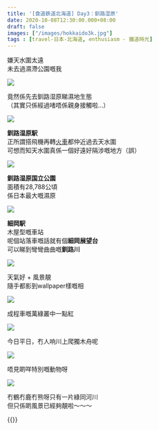 ```yaml
---
title: '[食道鉄道北海道] Day3：釧路湿原'
date: 2020-10-08T12:30:00.000+08:00
draft: false
images: ["/images/hokkaido3k.jpg"]
tags : [travel-日本-北海道, enthusiasm - 鐵道時光]
---
```


嫌天水圍太遠  
未去過濕滯公園嘅我  

![](/images/hokkaido3k1.jpg)

竟然係先去釧路湿原睇濕地生態  
（其實只係經過啫唔係親身接觸啦...）

![](/images/hokkaido3k2.jpg)

**釧路湿原駅**  
正所謂搭飛機再轉[火車](https://hidie.net/hokkaido3h/)都仲近過去天水圍  
可想而知天水圍真係一個好遠好隔涉嘅地方（誤）  

![](/images/hokkaido3k3.jpg)

**釧路湿原国立公園**  
面積有28,788公頃  
係日本最大嘅濕原  

![](/images/hokkaido3k4.jpg)

**細岡駅**  
木屋型嘅車站  
呢個站落車嘅話就有個**細岡展望台**  
可以睇到彎彎曲曲嘅**釧路川**  

![](/images/hokkaido3k.jpg)

天氣好 + 風景靚  
隨手都影到wallpaper樣嘅相  

![](/images/hokkaido3k5.jpg)

成程車嘅萬綠叢中一點紅  

![](/images/hokkaido3k6.jpg)

今日平日，冇人响川上爬獨木舟呢

![](/images/hokkaido3k7.jpg)

唔見啲咩特別嘅動物呀  

![](/images/hokkaido3k8.jpg)

冇鶴冇鹿冇熊呀只有一片綠同河川  
但只係啲風景已經夠靚啦～～～  
  
  
  
  
{{<hokkaido>}}
